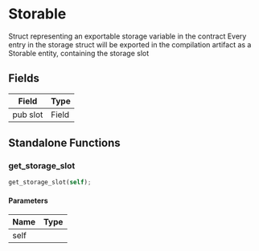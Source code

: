 # Storable

Struct representing an exportable storage variable in the contract Every entry in the storage struct will be exported in the compilation artifact as a Storable entity, containing the storage slot

## Fields
| Field | Type |
| --- | --- |
| pub slot | Field |

## Standalone Functions

### get_storage_slot

```rust
get_storage_slot(self);
```

#### Parameters
| Name | Type |
| --- | --- |
| self |  |

